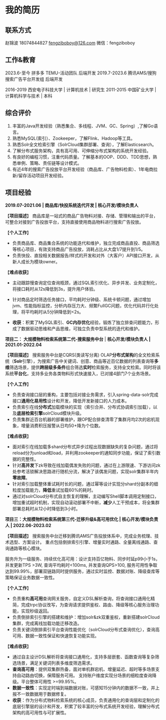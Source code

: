 # 我的简历

## 联系方式
赵锦波  18074844827  fengziboboy@126.com
微信：fengziboboy  

## 工作&教育
2023.6-至今     拼多多 TEMU-活动团队 后端开发
2019.7-2023.6  腾讯AMS/搜狗 搜索广告平台开发组  后端开发
 
2016-2019 西安电子科技大学  | 计算机技术     |     研究生
2011-2015 中国矿业大学   |  计算机科学与技术  |   本科

## 综合评价
1. 丰富的Java开发经验（熟悉集合、多线程、JVM、GC、Spring）,了解Go语言。
2. 熟悉MySQL(索引）、Zookeeper，了解Flink、Hadoop等工具。
3. 熟悉Solr全文检索引擎（SolrCloud集群部署、查询），了解Elasticsearch。
4. 了解分布式服务架构，具有高可用、可伸缩分布式架构的系统开发经验。
5. 有良好的编程习惯，注重代码质量。了解基本的OOP、DDD、TDD思想，熟悉单例、策略、责任链等设计模式。
6. 有近4年的搜索广告投放平台开发经验（商品库、广告物料检索）、1年电商拉新/留存活动项目开发经验。

## 项目经验

**2019.07-2021.06 | 商品库/快投系统迭代开发  |  核心开发/模块负责人**

【**项目描述**】
商品库是一站式的商品广告物料对接、存储、管理和输出的平台，可整合对接到广告投放平台，支持直接使用商品物料进行搜索广告投放。

【**个人工作**】
- 负责商品库、商品集合系统的功能迭代和维护，独立完成商品直投、商品筛选等核心项目，有效支持商品广告投放，消耗占比从大盘1/7提升到1/5。
- 负责快投、直投相关数据报告/样式的开发和对外（大客户）API接口开发，从新人成长为模块owner。

【**难点收获**】
- 主动跟踪慢查询定位查询瓶颈，通过SQL索引优化、异步并发、业务定制化，将接口耗时从12s降低到3s，提升用户体验。
  
- 针对商品定时筛选任务接口，平均耗时分钟级、系统卡顿问题，通过增加jvm、性能指标监控，分析内存压力大、频繁FullGC问题，优化代码并行化处理，将平均耗时从5分钟降低到<2s。

- **收获**：积累了MySQL索引、**GC内存优化**经验，锻炼了独立排查问题能力，形成了数据驱动思维和产品思维，可独立负责中型系统的迭代和维护。


**项目二： 大规模物料检索系统第二代-搜索服务中台** | **核心开发/模块负责人 | 2021.01-2022.04**


【**项目描述**】
搜索服务中台是CQRS(类读写分离) OLAP**分布式架构**的全文检索系统（**Solr**引擎），为搜索广告中关键词、创意、商品等近百亿数据的列表查询等**多维**筛选场景，提供**跨层级多条件**组合筛选**实时**检索服务，支持全文检索。同时将该系统**平台化**，支持多业务各类物料形式快速接入，已对接4部门7个业务场景。

【**个人工作**】
- 负责查询接口层的重构，主要包括对接业务需求，引入spring-data-solr完成接口**通用化易用性**设计和开发，降低开发新接口的人力成本。
- 负责索引在线**分布式**加载模块的实现（索引合并、分布式协调索引加载），以及**底层检索引擎**solrCloud模块升级。 
- 负责集群近百台机器的部署维护，跟OP配合排查清零了集群月均2次的宕机现象，增量消费积压报警从日均50+降为个位数。

【**难点收获**】
- 面对索引在线加载多shard分布式异步过程出现数据缺失的复杂问题，通过将reload分为unload和load，并利用zookeeper的通知同步功能，保证了索引数据的完整性。 
- 针对**高并发**下zk导致在线加载偶发失败的问题，通过在上游限速、下游访问zk处参考活锁解决思路进行随机分流，解决了该偶发问题，实现solr集群半年内**零故障**。
- 针对索引加载整体重试耗时长的问题，通过幂等设计实现分shard分副本的细粒度加载能力，**降低**重试加载60%的耗时。
- 通过对solrCloud分布式自主恢复的理解，主动编写Shell脚本调用定制接口，增加重试超时机制，实现自动滚动部署不中断，**减少**人工干预成本，将全集群部署总耗时从12小时降低到3小时。



**项目三：大规模物料检索系统第三代-迁移升级&高可用优化  | 核心开发/模块负责人 | 2022.06-2023.02**


【**项目描述**】
搜索服务中台迁移到腾讯AMS广告投放体系中，完成业务梳理、技术选型、方案设计。 重点包括倒排索引引擎、增量实时通路、全量离线通路、查询通路等核心模块。

服务升为一级服务、持续优化高可用：设计支持百亿物料、同步时延p99小于1s，并发更新TPS >3W, 查询平均耗时<100ms, 并发查询QPS>100, 服务可用性争取达到99.99%，部署双链路同时提供服务，通过实时监控、数据对账、降级查库等策略保证业务数据一致性。

【**个人工作**】
- 负责重构**高可用**查询网关服务，自定义DSL解析查询，将查询接口通用化精简，完成trpc协议改写，为查询请求提供鉴权、路由、降级等核心服务治理功能，实现秒级返回。
- 负责倒排索引引擎的搭建和维护：增加solr&zk双重鉴权，重新搭建solrCloud集群，完成离线加载功能迁移改造。 
- 负责关键词倒排索引平台查询性能优化（solrCloud分布式查询优化），查询高可用、数据一致性保证和快速恢复功能实现。

【**难点收获**】
- 通过自主设计DSL解析将查询接口通用化，支持多层嵌套、函数查询等复杂筛选场景，满足关键词列表多维度筛选需求。
- **查询高可用**：提供双集群热备，面对单机群宕机、增量延迟、超时等多场景支持自动路由切换，保障服务可用。 支持账户维度实现分场景的细粒度查询降级。平台整体可用性 >=99.95%。
- **数据一致性**：实现定时端到端数据对账，可感知15分钟内的数据不一致，并上报不一致数据用于数据修复。
- **收获**：作为分布式物料检索系统的核心成员，负责通用化的查询层和定制化的底层引擎层的设计和开发，积累了较丰富的分布式系统开发经验，理解分布式架构的高可用性与可扩展性。


